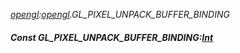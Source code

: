 _[opengl](../../modules/opengl/opengl-module.md):[opengl](../../modules/opengl/opengl-module.md).GL\_PIXEL\_UNPACK\_BUFFER\_BINDING_
##### Const GL\_PIXEL\_UNPACK\_BUFFER\_BINDING:[Int](../../modules/wonkey/wonkey-types-int.md)
